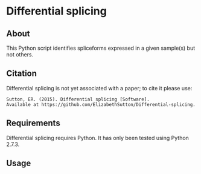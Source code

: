 # Differential splicing
## About
This Python script identifies spliceforms expressed in a given sample(s) but not others.

## Citation
Differential splicing is not yet associated with a paper; to cite it please use:

    Sutton, ER. (2015). Differential splicing [Software]. 
    Available at https://github.com/ElizabethSutton/Differential-splicing.

## Requirements
Differential splicing requires Python. It has only been tested using Python 2.7.3.

## Usage

